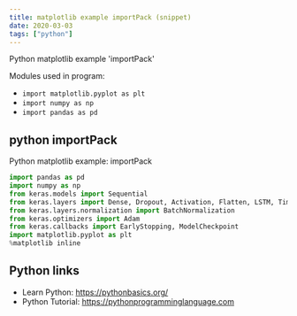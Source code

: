```yaml
---
title: matplotlib example importPack (snippet)
date: 2020-03-03
tags: ["python"]
---
```

Python matplotlib example 'importPack'


Modules used in program: 
* `import matplotlib.pyplot as plt`
* `import numpy as np`
* `import pandas as pd`

## python importPack

Python matplotlib example: importPack

```python
import pandas as pd
import numpy as np
from keras.models import Sequential
from keras.layers import Dense, Dropout, Activation, Flatten, LSTM, TimeDistributed, RepeatVector
from keras.layers.normalization import BatchNormalization
from keras.optimizers import Adam
from keras.callbacks import EarlyStopping, ModelCheckpoint
import matplotlib.pyplot as plt
%matplotlib inline

```

## Python links

- Learn Python: https://pythonbasics.org/
- Python Tutorial: https://pythonprogramminglanguage.com
